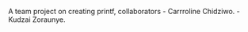 A team project on creating printf, 
collaborators - Carrroline Chidziwo.
              - Kudzai Zoraunye.

